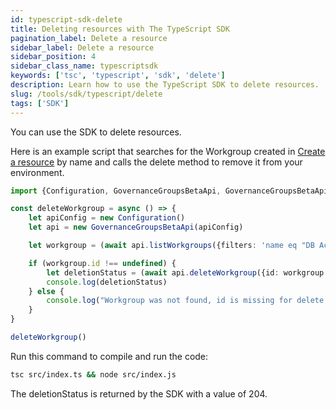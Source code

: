 ```yaml
---
id: typescript-sdk-delete
title: Deleting resources with The TypeScript SDK
pagination_label: Delete a resource
sidebar_label: Delete a resource
sidebar_position: 4
sidebar_class_name: typescriptsdk
keywords: ['tsc', 'typescript', 'sdk', 'delete']
description: Learn how to use the TypeScript SDK to delete resources.
slug: /tools/sdk/typescript/delete
tags: ['SDK']
---
```


You can use the SDK to delete resources.

Here is an example script that searches for the Workgroup created in [Create a resource](./creating-resources.md) by name and calls the delete method to remove it from your environment.

```typescript
import {Configuration, GovernanceGroupsBetaApi, GovernanceGroupsBetaApiCreateWorkgroupRequest, GovernanceGroupsBetaApiPatchWorkgroupRequest, PublicIdentitiesApi} from "sailpoint-api-client"

const deleteWorkgroup = async () => {
    let apiConfig = new Configuration()
    let api = new GovernanceGroupsBetaApi(apiConfig)

    let workgroup = (await api.listWorkgroups({filters: 'name eq "DB Access Governance Group"'})).data[0]

    if (workgroup.id !== undefined) {
        let deletionStatus = (await api.deleteWorkgroup({id: workgroup.id})).status
        console.log(deletionStatus)
    } else {
        console.log("Workgroup was not found, id is missing for delete request.")
    }
}

deleteWorkgroup()
```

Run this command to compile and run the code:

```bash
tsc src/index.ts && node src/index.js
```

The deletionStatus is returned by the SDK with a value of 204.
